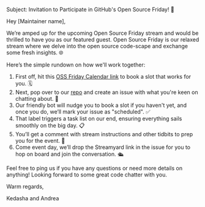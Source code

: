Subject: Invitation to Participate in GitHub's Open Source Friday! 🚀

Hey [Maintainer name],

We’re amped up for the upcoming Open Source Friday stream and would be thrilled to have you as our featured guest. Open Source Friday is our relaxed stream where we delve into the open source code-scape and exchange some fresh insights. 🌐

Here’s the simple rundown on how we'll work together:

1. First off, hit this [OSS Friday Calendar link](https://gh.io/osf-booking) to book a slot that works for you. 🗓️
2. Next, pop over to our [repo](https://github.com/githubevents/open-source-friday/issues) and create an issue with what you're keen on chatting about. 📝
3. Our friendly bot will nudge you to book a slot if you haven't yet, and once you do, we’ll mark your issue as "scheduled". ✅
4. That label triggers a task list on our end, ensuring everything sails smoothly on the big day. 📋
5. You’ll get a comment with stream instructions and other tidbits to prep you for the event. 🎥
6. Come event day, we’ll drop the Streamyard link in the issue for you to hop on board and join the conversation. 🛳️

Feel free to ping us if you have any questions or need more details on anything! Looking forward to some great code chatter with you.

Warm regards,

Kedasha and Andrea
